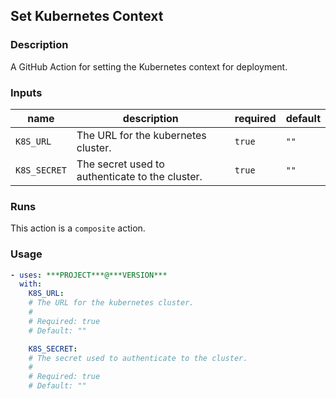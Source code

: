 ## Set Kubernetes Context

### Description

A GitHub Action for setting the Kubernetes context for deployment.

### Inputs

| name | description | required | default |
| --- | --- | --- | --- |
| `K8S_URL` | The URL for the kubernetes cluster. | `true` | `""` |
| `K8S_SECRET` | The secret used to authenticate to the cluster. | `true` | `""` |

### Runs

This action is a `composite` action.

### Usage

```yaml
- uses: ***PROJECT***@***VERSION***
  with:
    K8S_URL:
    # The URL for the kubernetes cluster.
    #
    # Required: true
    # Default: ""

    K8S_SECRET:
    # The secret used to authenticate to the cluster.
    #
    # Required: true
    # Default: ""
```
